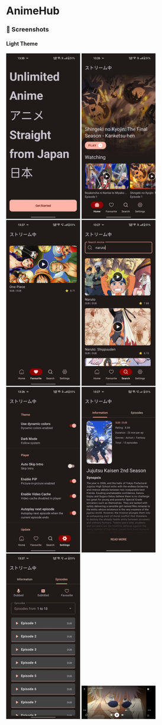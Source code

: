# AnimeHub
### 📱 Screenshots


#### Light Theme
<img src="screenshot/dark_9.jpg" width="200"/> 
 <img src="screenshot/dark_2.jpg" width="200"/> 
 <img src="screenshot/dark_5.jpg" width="200"/> 
 <img src="screenshot/dark_4.jpg" width="200"/> 
 <img src="screenshot/dark_3.jpg" width="200"/> 
 <img src="screenshot/dark_6.jpg" width="200"/> 
 <img src="screenshot/dark_7.jpg" width="200"/> 
<img src="screenshot/dark_1.jpg" width="200"/> 

